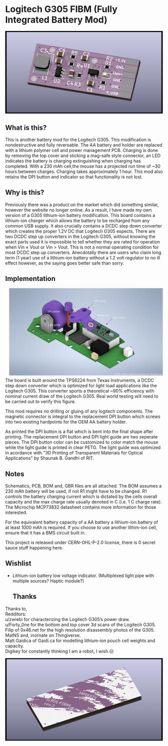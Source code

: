 # Logitech G305 FIBM (Fully Integrated Battery Mod)

![G305_lipo_PMIC.png](/Resources/G305_lipo_PMIC_F_2a.png)

## What is this?
  This is another battery mod for the Logitech G305. This modification is nondestructive and fully reversable.  The AA battery and holder are replaced with a lithium polymer
cell and power management PCB.  Charging is done by removing the top cover and sticking a mag-safe style connector, an LED indicates the battery is charging 
extinguishing when charging has completed. With a 230 mAh cell,the mouse has a projected run time of ~30 hours between charges. Charging takes approximately 
1 hour.  This mod also retains the DPI button and indicator so that functionality is not lost.  

## Why is this?
  Previously there was a product on the market which did something similar, however the website no longer online.  As a result, I have made my own version of a G305
lithium-ion battery modification.  This board contains a lithium-ion charger which allows the battery to be recharged from any common USB supply.  It also crucially contains 
a DCDC step down converter which creates the proper 1.2V DC that Logitech G305 expects.  There are two DCDC step up converters in the Logitech G305, without knowing the 
exact parts used it is impossible to tell whether they are rated for operation when Vin ≈ Vout or Vin > Vout.  This is not a normal operating condition for most DCDC step up converters.
Anecdotally there are users who claim long term (1 year) use of a lithium-ion battery without a 1.2 volt regulator to no ill effect however, as the saying goes better safe than sorry.

## Implementation
![G305_lipo_PMIC.png](/Resources/g305_FBIM_mockup_point.png)
  The board is built around the TPS6224 from Texas Instruments, a DCDC step down converter which is optimized for light load applications like the Logitech G305.  This converter sports a theoretical ~90% efficiency with nominal current draw of the Logitech G305.  Real world testing will need to be carried out to verify this figure.

  This mod requires no drilling or gluing of any logitech components. The magnetic connector is integral to the replacement DPI button which screws into two existing hardpoints for the OEM AA battery holder.  
  
  As printed the DPI button is a flat which is bent into the final shape after printing.  The 
replacement DPI button and DPI light guide are two seperate pieces. The DPI button color can be customized to color match the mouse while the light guide is printed in clear PETG. The light guide was optimized in acordance with "3D Printing of Transparent Materials for Optical Applications" by Shaunak B. Gandhi of RIT.

## Notes
  Schematics, PCB, BOM and, GBR files are all attached.  The BOM assumes a 230 mAh battery will be used, if not R1 might have to be changed.  R1 controls the battery charging 
current which is dictated by the cells overall capacity and the max charge rate usually denoted in C (i.e. 1 C charge rate). The Microchip MCP73832 datasheet contains more information 
for those interested. 

For the equivalent battery capacity of a AA battery a lithium-ion battery of at least 1000 mAh is required.  If you choose to use another lithim-ion cell, ensure that it has a BMS circuit built in.

  This project is released under CERN-OHL-P-2.0 license, there is 0 secret sauce stuff happening here.

## Wishlist
- Lithium-ion battery low voltage indicator. (Multiplexed light pipe with multiple sources? Haptic module?)

  ## Thanks
Thanks to,<br>
Redditors:<br>
u/zwiebi for characterizing the Logitech G305’s power draw.<br>
u/Forty_0ne for the bottom and top cover 3d scans of the Logitech G305.<br>
Filip of 0x46.net for the high resolution disassembly photos of the G305.<br>
MatNS and, inornate on Thingiverse.<br>
Matt Gaidica of Gaidi.ca for modelling lithium-ion pouch cell weights and capacity.<br>
Digikey for constantly thinking I am a robot, I wish.😖<br>

![G305_lipo_PMIC_B.png](/Resources/G305_lipo_PMIC_B_2a.png)
